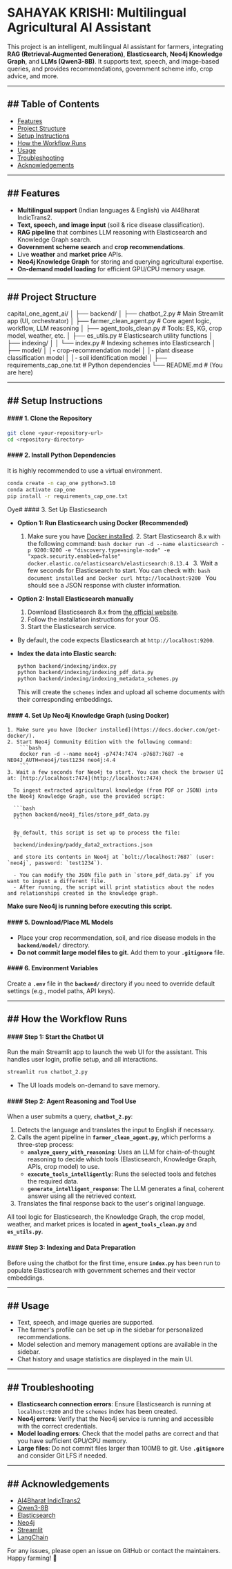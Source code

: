 # SAHAYAK KRISHI: Multilingual Agricultural AI Assistant

This project is an intelligent, multilingual AI assistant for farmers, integrating **RAG (Retrieval-Augmented Generation)**, **Elasticsearch**, **Neo4j Knowledge Graph**, and **LLMs (Qwen3-8B)**. It supports text, speech, and image-based queries, and provides recommendations, government scheme info, crop advice, and more.

-----

## \#\# Table of Contents

  * [Features](https://www.google.com/search?q=%23features)
  * [Project Structure](https://www.google.com/search?q=%23project-structure)
  * [Setup Instructions](https://www.google.com/search?q=%23setup-instructions)
  * [How the Workflow Runs](https://www.google.com/search?q=%23how-the-workflow-runs)
  * [Usage](https://www.google.com/search?q=%23usage)
  * [Troubleshooting](https://www.google.com/search?q=%23troubleshooting)
  * [Acknowledgements](https://www.google.com/search?q=%23acknowledgements)

-----

## \#\# Features

  * **Multilingual support** (Indian languages & English) via AI4Bharat IndicTrans2.
  * **Text, speech, and image input** (soil & rice disease classification).
  * **RAG pipeline** that combines LLM reasoning with Elasticsearch and Knowledge Graph search.
  * **Government scheme search** and **crop recommendations**.
  * Live **weather** and **market price** APIs.
  * **Neo4j Knowledge Graph** for storing and querying agricultural expertise.
  * **On-demand model loading** for efficient GPU/CPU memory usage.

-----

## \#\# Project Structure

capital_one_agent_ai/
│
├── backend/
│   ├── chatbot_2.py           # Main Streamlit app (UI, orchestrator)
│   ├── farmer_clean_agent.py  # Core agent logic, workflow, LLM reasoning
│   ├── agent_tools_clean.py   # Tools: ES, KG, crop model, weather, etc.
│   ├── es_utils.py            # Elasticsearch utility functions
│   ├── indexing/
│   │   └── index.py           # Indexing schemes into Elasticsearch
│   ├── model/
│       │- crop-recommendation model
│       │- plant disease classification model
│       │- soil identification model
│
├── requirements_cap_one.txt   # Python dependencies
└── README.md                  # (You are here)

-----

## \#\# Setup Instructions

#### \#\#\#\# 1. Clone the Repository

```bash
git clone <your-repository-url>
cd <repository-directory>
```

#### #### 2. Install Python Dependencies

It is highly recommended to use a virtual environment.

```bash
conda create -n cap_one python=3.10
conda activate cap_one
pip install -r requirements_cap_one.txt
```
Oye# \#\#\#\# 3. Set Up Elasticsearch

  * **Option 1: Run Elasticsearch using Docker (Recommended)**
      1. Make sure you have [Docker installed](https://docs.docker.com/get-docker/).
          2. Start Elasticsearch 8.x with the following command:
                  ```bash
                          docker run -d --name elasticsearch -p 9200:9200 -e "discovery.type=single-node" -e "xpack.security.enabled=false" docker.elastic.co/elasticsearch/elasticsearch:8.13.4
                                  ```
                                      3. Wait a few seconds for Elasticsearch to start. You can check with:
                                              ```bash document installed and Docker
        curl http://localhost:9200
        ```
       You should see a JSON response with cluster information.

  * **Option 2: Install Elasticsearch manually**
    1. Download Elasticsearch 8.x from [the official website](https://www.elastic.co/downloads/elasticsearch).
    2. Follow the installation instructions for your OS.
    3. Start the Elasticsearch service.

  * By default, the code expects Elasticsearch at `http://localhost:9200`.

  * **Index the data into Elastic search:**
    ```bash
    python backend/indexing/index.py
    python backend/indexing/indexing_pdf_data.py
    python backend/indexing/indexing_metadata_schemes.py
    ```
    This will create the `schemes` index and upload all scheme documents with their corresponding embeddings.

#### #### 4. Set Up Neo4j Knowledge Graph (using Docker)

    1. Make sure you have [Docker installed](https://docs.docker.com/get-docker/).
    2. Start Neo4j Community Edition with the following command:
        ```bash
        docker run -d --name neo4j -p7474:7474 -p7687:7687 -e NEO4J_AUTH=neo4j/test1234 neo4j:4.4
        ```
    3. Wait a few seconds for Neo4j to start. You can check the browser UI at: [http://localhost:7474](http://localhost:7474)

      To ingest extracted agricultural knowledge (from PDF or JSON) into the Neo4j Knowledge Graph, use the provided script:

      ```bash
      python backend/neo4j_files/store_pdf_data.py
      ```

      By default, this script is set up to process the file:
      ```
      backend/indexing/paddy_data2_extractions.json
      ```
      and store its contents in Neo4j at `bolt://localhost:7687` (user: `neo4j`, password: `test1234`).

      - You can modify the JSON file path in `store_pdf_data.py` if you want to ingest a different file.
      - After running, the script will print statistics about the nodes and relationships created in the knowledge graph.

**Make sure Neo4j is running before executing this script.**

#### \#\#\#\# 5. Download/Place ML Models

  * Place your crop recommendation, soil, and rice disease models in the **`backend/model/`** directory.
  * **Do not commit large model files to git.** Add them to your **`.gitignore`** file.

#### \#\#\#\# 6. Environment Variables

Create a **`.env`** file in the **`backend/`** directory if you need to override default settings (e.g., model paths, API keys).

-----

## \#\# How the Workflow Runs

#### \#\#\#\# Step 1: Start the Chatbot UI

Run the main Streamlit app to launch the web UI for the assistant. This handles user login, profile setup, and all interactions.

```bash
streamlit run chatbot_2.py
```

  * The UI loads models on-demand to save memory.

#### \#\#\#\# Step 2: Agent Reasoning and Tool Use

When a user submits a query, **`chatbot_2.py`**:

1.  Detects the language and translates the input to English if necessary.
2.  Calls the agent pipeline in **`farmer_clean_agent.py`**, which performs a three-step process:
      * **`analyze_query_with_reasoning`**: Uses an LLM for chain-of-thought reasoning to decide which tools (Elasticsearch, Knowledge Graph, APIs, crop model) to use.
      * **`execute_tools_intelligently`**: Runs the selected tools and fetches the required data.
      * **`generate_intelligent_response`**: The LLM generates a final, coherent answer using all the retrieved context.
3.  Translates the final response back to the user's original language.

All tool logic for Elasticsearch, the Knowledge Graph, the crop model, weather, and market prices is located in **`agent_tools_clean.py`** and **`es_utils.py`**.

#### \#\#\#\# Step 3: Indexing and Data Preparation

Before using the chatbot for the first time, ensure **`index.py`** has been run to populate Elasticsearch with government schemes and their vector embeddings.

-----

## \#\# Usage

  * Text, speech, and image queries are supported.
  * The farmer's profile can be set up in the sidebar for personalized recommendations.
  * Model selection and memory management options are available in the sidebar.
  * Chat history and usage statistics are displayed in the main UI.

-----

## \#\# Troubleshooting

  * **Elasticsearch connection errors**: Ensure Elasticsearch is running at `localhost:9200` and the `schemes` index has been created.
  * **Neo4j errors**: Verify that the Neo4j service is running and accessible with the correct credentials.
  * **Model loading errors**: Check that the model paths are correct and that you have sufficient GPU/CPU memory.
  * **Large files**: Do not commit files larger than 100MB to git. Use **`.gitignore`** and consider Git LFS if needed.

-----

## \#\# Acknowledgements

  * [AI4Bharat IndicTrans2](https://www.google.com/search?q=https://github.com/AI4Bharat/indic-trans2)
  * [Qwen3-8B](https://huggingface.co/Qwen)
  * [Elasticsearch](https://www.elastic.co/)
  * [Neo4j](https://neo4j.com/)
  * [Streamlit](https://streamlit.io/)
  * [LangChain](https://www.langchain.com/)

For any issues, please open an issue on GitHub or contact the maintainers. Happy farming\! 🌾